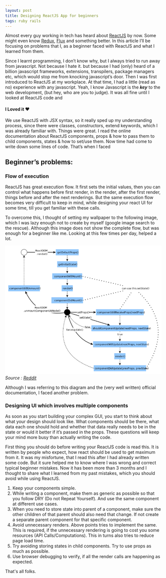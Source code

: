 ```yaml
---
layout: post
title: Designing ReactJS App for beginners
tags: ruby rails
---
```


Almost every guy working in tech has heard about [ReactJS](https://facebook.github.io/react/) by now. Some might even know [Redux](http://redux.js.org/), [Flux](https://facebook.github.io/flux/) and something better. In this article I’ll be focusing on problems that I, as a beginner faced with ReactJS and what I learned from them.    

Since I learnt programming, I don’t know why, but I always tried to run away from javascript. Not because I hate it. but because I had (only) heard of a billion javascript frameworks, extensions, transpilers, package managers etc, which would stop me from knocking javascript’s door. Then I was first introduced to ReactJS at my workplace. At that time, I had a little (read as no) experience with any javascript. Yeah, I know Javascript is the ***key*** to the web development, (but hey, who are you to judge). It was all fine until I looked at ReactJS code and           

#### I Loved it ❤      

We use ReactJS with JSX syntax, so it really sped up my understanding process, since there were classes, constructors, extend keywords, which I was already familiar with. Things were great. I read the online documentation about ReactJS components, props & how to pass them to child components, states & how to set/use them. Now time had come to write down some lines of code. That’s when I faced       

## Beginner’s problems:


### Flow of execution
ReactJS has great execution flow. It first sets the initial values, then you can control what happens before first render, in the render, after the first render, things before and after the next renderings. But the same execution flow becomes very difficult to keep in mind, while designing your react UI for some time, till you get familiar with these calls.    

To overcome this, I thought of setting my wallpaper to the following image, which I was lazy enough not to create by myself (google image search to the rescue). Although this image does not show the complete flow, but was enough for a beginner like me. Looking at this few times per day, helped a lot.      


![](/assets/img/react-lifecycle.png)*Source : [Reddit](https://www.reddit.com/r/javascript/comments/45khex/reactjs_life_cycle_diagram_oc/)*

Although I was referring to this diagram and the (very well written) official documentation, I faced another problem.        

### Designing UI which involves multiple components
As soon as you start building your complex GUI, you start to think about what your design should look like. What components should be there, what data each one should hold and whether that data really needs to be in the state or would it better if it’s passed in the props. These questions will keep your mind more busy than actually writing the code.       

First thing you should do before writing your ReactJS code is read this. It is written by people who expect, how react should be used to get maximum from it. It was my misfortune, that I read this after I had already written some code. But it sure helped me to know where I was wrong and correct typical beginner mistakes. Now it has been more than 3 months and I thought to share what I learned from my past mistakes, which you should avoid while using ReactJS.


1. Keep your components simple. 
2. While writing a component, make them as generic as possible so that you follow DRY (Do not Repeat Yourself). And use the same component at different use cases.
3. When you need to store state into parent of a component, make sure the other children of that parent should also need that change. If not create a separate parent component for that specific component.
4. Avoid unnecessary renders. Above points tries to implement the same. This is required, if the unnecessary rendering is going to cost you some resources (API Calls/Computations). This in turns also tries to reduce page load time.
5. Try avoiding storing states in child components. Try to use props as much as possible.
6. Use browser debugging to verify, if all the render calls are happening as expected.        

That's all folks.
